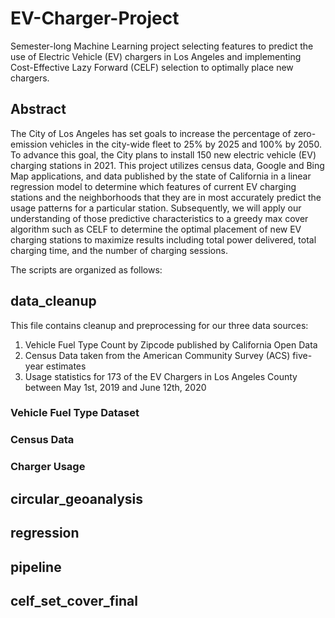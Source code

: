 # EV-Charger-Project

Semester-long Machine Learning project selecting features to predict the use of Electric Vehicle (EV) chargers in Los Angeles and implementing Cost-Effective Lazy Forward (CELF) selection to optimally place new chargers. 

## Abstract

The City of Los Angeles has set goals to increase the percentage of zero-emission vehicles in the city-wide fleet to 25% by 2025 and 100% by 2050. To advance this goal, the City plans to install 150 new electric vehicle (EV) charging stations in 2021. This project utilizes census data, Google and Bing Map applications, and data published by the state of California in a linear regression model to determine which features of current EV charging stations and the neighborhoods that they are in most accurately predict the usage patterns for a particular station. Subsequently, we will apply our understanding of those predictive characteristics to a greedy max cover algorithm such as CELF to determine the optimal placement of new EV charging stations to maximize results including total power delivered, total charging time, and the number of charging sessions. 


The scripts are organized as follows:

## data_cleanup

This file contains cleanup and preprocessing for our three data sources: 

1. Vehicle Fuel Type Count by Zipcode published by California Open Data
2. Census Data taken from the American Community Survey (ACS) five-year estimates
3. Usage statistics for 173 of the EV Chargers in Los Angeles County between May 1st, 2019 and June 12th, 2020

### Vehicle Fuel Type Dataset

### Census Data

### Charger Usage

## circular_geoanalysis

## regression

## pipeline

## celf_set_cover_final
